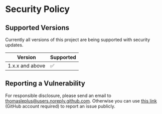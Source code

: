 # Security Policy

## Supported Versions

Currently all versions of this project are
being supported with security updates.

| Version         | Supported          |
| --------------- | ------------------ |
| 1.x.x and above | :white_check_mark: |

## Reporting a Vulnerability

For responsible disclosure, please send an email to thomasleplus@users.noreply.github.com. Otherwise you can use [this link](https://github.com/leplusorg/docker-hash/issues/new?assignees=thomasleplus&labels=security&template=security_vulnerability.md&title=%5BVULN%5D) (GitHub account required) to report an issue publicly.
